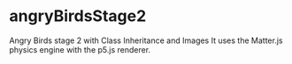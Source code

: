 # angryBirdsStage2
Angry Birds stage 2 with Class Inheritance and Images
It uses the Matter.js physics engine with the p5.js renderer. 
